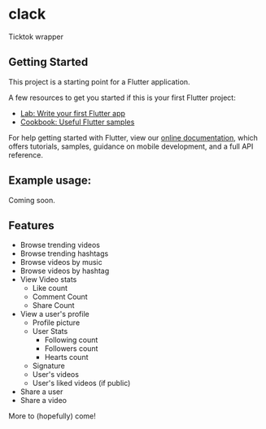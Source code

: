 # clack

Ticktok wrapper

## Getting Started

This project is a starting point for a Flutter application.

A few resources to get you started if this is your first Flutter project:

- [Lab: Write your first Flutter app](https://flutter.dev/docs/get-started/codelab)
- [Cookbook: Useful Flutter samples](https://flutter.dev/docs/cookbook)

For help getting started with Flutter, view our
[online documentation](https://flutter.dev/docs), which offers tutorials,
samples, guidance on mobile development, and a full API reference.

## Example usage:

Coming soon.

## Features

* Browse trending videos
* Browse trending hashtags
* Browse videos by music
* Browse videos by hashtag
* View Video stats
	* Like count
	* Comment Count
	* Share Count
* View a user's profile
	* Profile picture
	* User Stats
		* Following count
		* Followers count
		* Hearts count
	* Signature
	* User's videos
	* User's liked videos (if public)
* Share a user
* Share a video

More to (hopefully) come!